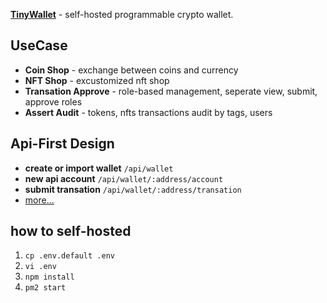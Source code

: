 
**[TinyWallet](https://tinywallet.app)** - self-hosted programmable crypto wallet.

## UseCase


* **Coin Shop** - exchange between coins and currency
* **NFT Shop** - excustomized nft shop
* **Transation Approve** - role-based management, seperate view, submit, approve roles
* **Assert Audit** - tokens, nfts transactions audit by tags, users

## Api-First Design

* **create or import wallet** `/api/wallet`
* **new api account** `/api/wallet/:address/account`
* **submit transation** `/api/wallet/:address/transation`
* [more...](views/doc/api.md)

## how to self-hosted

1. `cp .env.default .env`
2. `vi .env`
3. `npm install`
4. `pm2 start`


